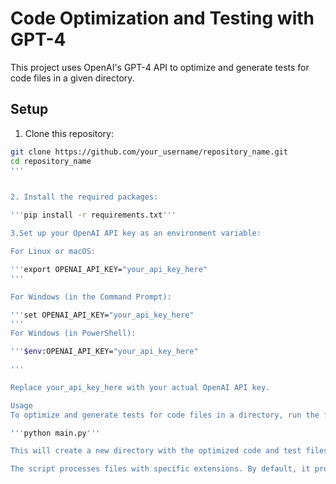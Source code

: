 # Code Optimization and Testing with GPT-4

This project uses OpenAI's GPT-4 API to optimize and generate tests for code files in a given directory.

## Setup

1. Clone this repository:

```bash
git clone https://github.com/your_username/repository_name.git
cd repository_name
'''


2. Install the required packages:

'''pip install -r requirements.txt'''

3.Set up your OpenAI API key as an environment variable:

For Linux or macOS:

'''export OPENAI_API_KEY="your_api_key_here"
'''

For Windows (in the Command Prompt):

'''set OPENAI_API_KEY="your_api_key_here"
'''
For Windows (in PowerShell):

'''$env:OPENAI_API_KEY="your_api_key_here"

'''

Replace your_api_key_here with your actual OpenAI API key.

Usage
To optimize and generate tests for code files in a directory, run the following command:

'''python main.py'''

This will create a new directory with the optimized code and test files. The new directory will have the same name as the original directory, but with _GPT appended to the end.

The script processes files with specific extensions. By default, it processes .dart, .flutter, .js, and .py files. Modify the file_extensions list in main.py to include other file types if needed.
